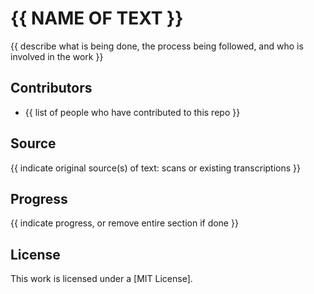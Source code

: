 # {{ NAME OF TEXT }}

{{ describe what is being done, the process being followed, and who is involved in the work }}

## Contributors

* {{ list of people who have contributed to this repo }}

## Source

{{ indicate original source(s) of text: scans or existing transcriptions }}

## Progress

{{ indicate progress, or remove entire section if done }}

## License

This work is licensed under a [MIT License].
